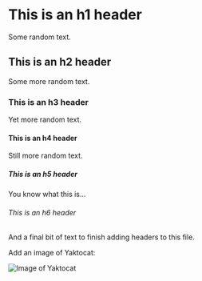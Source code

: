# This is an h1 header

Some random text.

## This is an h2 header

Some more random text.

### This is an h3 header

Yet more random text.

#### This is an h4 header

Still more random text.

##### This is an h5 header

You know what this is...

###### This is an h6 header

And a final bit of text to finish adding headers to this file.


Add an image of Yaktocat:


![Image of Yaktocat](https://octodex.github.com/images/yaktocat.png)
